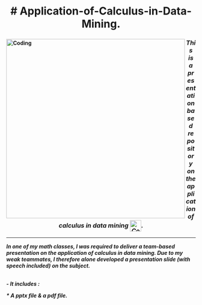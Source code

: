 <h1 align="center"><b># Application-of-Calculus-in-Data-Mining.</h1>
  
<img align="left" alt="Coding" width="475" src="https://miro.medium.com/max/768/1*53ewUU4z23OSxAvqp154AA.jpeg">


 
<h3 align="center"><i>  This is a presentation based repository on the application of calculus in data mining <img align="center" alt="Coding" width="30" src="https://media.tenor.com/pFsChFa064QAAAAM/bitcoin-mining.gif">.</h3>
<hr>
<p><b>In one of my math classes, I was required to deliver a team-based presentation on the application of calculus in data mining. Due to my weak teammates, I therefore alone developed a presentation slide (with speech included) on the subject.</p>
<br>
 -<b> It includes :<br>
 <p><b>                      *  A pptx file & a pdf file.<p>

